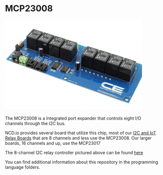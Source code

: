 # MCP23008

[![MCP23008](MCP23008.png)](https://store.ncd.io/product/8-channel-general-purpose-spdt-relay-controller-with-i2c-interface/)

The MCP23008 is a Integrated port expander that controls eight I/O channels through the I2C bus.

NCD.io provides several board that utilize this chip, most of our [I2C and IoT Relay Boards](https://store.ncd.io/?fwp_main_facet=iot-devices&fwp_product_type=relay-controllers) that are 8 channels and less use the MCP23008. Our larger boards, 16 channels and up, use the MCP23017

The 8-channel I2C relay controller pictured above can be found [here](https://store.ncd.io/product/8-channel-general-purpose-spdt-relay-controller-with-i2c-interface/)

You can find additional information about this repository in the programming language folders.
